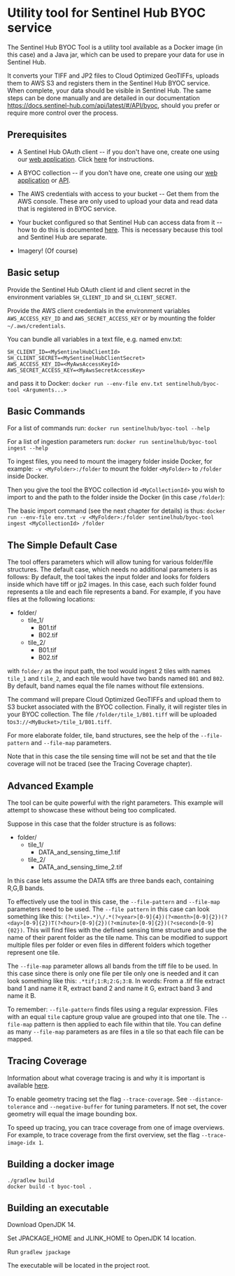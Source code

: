 # Utility tool for Sentinel Hub BYOC service

The Sentinel Hub BYOC Tool is a utility tool available as a Docker image (in this case) and a Java jar, which can be used to prepare your data for use in Sentinel Hub.

It converts your TIFF and JP2 files to Cloud Optimized GeoTIFFs, uploads them to AWS S3 and registers them in the Sentinel Hub BYOC service. When complete, your data should be visible in Sentinel Hub. The same steps can be done manually and are detailed in our documentation https://docs.sentinel-hub.com/api/latest/#/API/byoc, should you prefer or require more control over the process.

## Prerequisites

- A Sentinel Hub OAuth client -- if you don't have one, create one using our [web application](https://apps.sentinel-hub.com/dashboard). Click [here](https://docs.sentinel-hub.com/api/latest/#/API/authentication) for instructions.

- A BYOC collection -- if you don't have one, create one using our [web application](https://apps.sentinel-hub.com/dashboard/#/byoc) or [API](https://docs.sentinel-hub.com/api/latest/reference/?service=byoc).

- The AWS credentials with access to your bucket -- Get them from the AWS console. These are only used to upload your data and read data that is registered in BYOC service.

- Your bucket configured so that Sentinel Hub can access data from it -- how to do this is documented [here](https://docs.sentinel-hub.com/api/latest/#/API/byoc?id=configuring-the-bucket). This is necessary because this tool and Sentinel Hub are separate.

- Imagery! (Of course)

## Basic setup

Provide the Sentinel Hub OAuth client id and client secret in the environment variables `SH_CLIENT_ID` and `SH_CLIENT_SECRET`.

Provide the AWS client credentials in the environment variables `AWS_ACCESS_KEY_ID` and `AWS_SECRET_ACCESS_KEY` or by mounting the folder `~/.aws/credentials`.

You can bundle all variables in a text file, e.g. named env.txt:

```
SH_CLIENT_ID=<MySentinelHubClientId>
SH_CLIENT_SECRET=<MySentinelHubClientSecret>
AWS_ACCESS_KEY_ID=<MyAwsAccessKeyId>
AWS_SECRET_ACCESS_KEY=<MyAwsSecretAccessKey>
```

and pass it to Docker: `docker run --env-file env.txt sentinelhub/byoc-tool <Arguments...>`

## Basic Commands

For a list of commands run: `docker run sentinelhub/byoc-tool --help`

For a list of ingestion parameters run: `docker run sentinelhub/byoc-tool ingest --help`

To ingest files, you need to mount the imagery folder inside Docker, for example: `-v <MyFolder>:/folder` to mount the folder `<MyFolder>` to `/folder` inside Docker.

Then you give the tool the BYOC collection id `<MyCollectionId>` you wish to import to and the path to the folder inside the Docker (in this case `/folder`):

The basic import command (see the next chapter for details) is thus: `docker run --env-file env.txt -v <MyFolder>:/folder sentinelhub/byoc-tool ingest <MyCollectionId> /folder`


## The Simple Default Case

The tool offers parameters which will allow tuning for various folder/file structures. The default case, which needs no additional parameters is as follows:
By default, the tool takes the input folder and looks for folders inside which have tiff or jp2 images. In this case, each such folder found represents a tile and each file represents a band. For example, if you have files at the following locations:

- folder/
  - tile_1/
    - B01.tif
    - B02.tif
  - tile_2/
    - B01.tif
    - B02.tif

with `folder/` as the input path, the tool would ingest 2 tiles with names `tile_1` and `tile_2`, and each tile would have two bands named `B01` and `B02`. By default, band names equal the file names without file extensions.

The command will prepare Cloud Optimized GeoTIFFs and upload them to S3 bucket associated with the BYOC collection. Finally, it will register tiles in your BYOC collection. The file `/folder/tile_1/B01.tiff` will be uploaded to`s3://<MyBucket>/tile_1/B01.tiff`.

For more elaborate folder, tile, band structures, see the help of the `--file-pattern` and `--file-map` parameters.

Note that in this case the tile sensing time will not be set and that the tile coverage will not be traced (see the Tracing Coverage chapter).

## Advanced Example

The tool can be quite powerful with the right parameters. This example will attempt to showcase these without being too complicated.

Suppose in this case that the folder structure is as follows:

- folder/
  - tile_1/
    - DATA_and_sensing_time_1.tif
  - tile_2/
    - DATA_and_sensing_time_2.tif

In this case lets assume the DATA tiffs are three bands each, containing R,G,B bands.

To effectively use the tool in this case, the `--file-pattern` and `--file-map` parameters need to be used. The `--file pattern` in this case can look something like this: `(?<tile>.*)\/.*(?<year>[0-9]{4})(?<month>[0-9]{2})(?<day>[0-9]{2})T(?<hour>[0-9]{2})(?<minute>[0-9]{2})(?<second>[0-9]{02})`. This will find files with the defined sensing time structure and use the name of their parent folder as the tile name. This can be modified to support multiple files per folder or even files in different folders which together represent one tile.

The `--file-map` parameter allows all bands from the tiff file to be used. In this case since there is only one file per tile only one is needed and it can look something like this: `.*tif;1:R;2:G;3:B`. In words: From a .tif file extract band 1 and name it R, extract band 2 and name it G, extract band 3 and name it B.

To remember: `--file-pattern` finds files using a regular expression. Files with an equal `tile` capture group value are grouped into that one tile. The `--file-map` pattern is then applied to each file within that tile. You can define as many `--file-map` parameters as are files in a tile so that each file can be mapped.


## Tracing Coverage

Information about what coverage tracing is and why it is important is available [here](https://docs.sentinel-hub.com/api/latest/#/API/byoc?id=a-note-about-cover-geometries).

To enable geometry tracing set the flag `--trace-coverage`. See `--distance-tolerance` and `--negative-buffer` for tuning parameters. If not set, the cover geometry will equal the image bounding box.

To speed up tracing, you can trace coverage from one of image overviews. For example, to trace coverage from the first overview, set the flag `--trace-image-idx 1`.

## Building a docker image

```
./gradlew build
docker build -t byoc-tool .
```

## Building an executable

Download OpenJDK 14.

Set JPACKAGE_HOME and JLINK_HOME to OpenJDK 14 location.

Run `gradlew jpackage`

The executable will be located in the project root.
